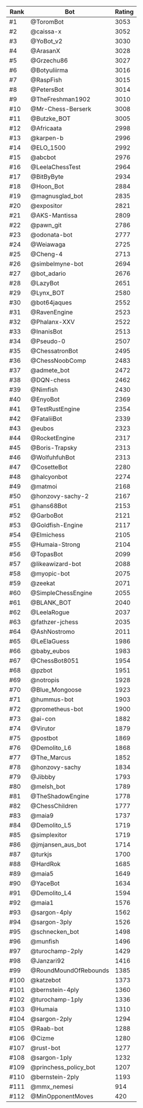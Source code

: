 Rank|Bot|Rating
---|---|---
#1|@ToromBot|3053
#2|@caissa-x|3052
#3|@YoBot_v2|3030
#4|@ArasanX|3028
#5|@Grzechu86|3027
#6|@Botyuliirma|3016
#7|@RaspFish|3015
#8|@PetersBot|3014
#9|@TheFreshman1902|3010
#10|@Mr-Chess-Berserk|3008
#11|@Butzke_BOT|3005
#12|@Africaata|2998
#13|@karpen-b|2996
#14|@ELO_1500|2992
#15|@abcbot|2976
#16|@LeelaChessTest|2964
#17|@BitByByte|2934
#18|@Hoon_Bot|2884
#19|@magnusglad_bot|2835
#20|@expositor|2821
#21|@AKS-Mantissa|2809
#22|@pawn_git|2786
#23|@odonata-bot|2777
#24|@Weiawaga|2725
#25|@Cheng-4|2713
#26|@simbelmyne-bot|2694
#27|@bot_adario|2676
#28|@LazyBot|2651
#29|@Lynx_BOT|2580
#30|@bot64jaques|2552
#31|@RavenEngine|2523
#32|@Phalanx-XXV|2522
#33|@InanisBot|2513
#34|@Pseudo-0|2507
#35|@ChessatronBot|2495
#36|@ChessNoobComp|2483
#37|@admete_bot|2472
#38|@DQN-chess|2462
#39|@Nimfish|2430
#40|@EnyoBot|2369
#41|@TestRustEngine|2354
#42|@FataliiBot|2339
#43|@eubos|2323
#44|@RocketEngine|2317
#45|@Boris-Trapsky|2313
#46|@WolfuhfuhBot|2313
#47|@CosetteBot|2280
#48|@halcyonbot|2274
#49|@matmoi|2168
#50|@honzovy-sachy-2|2167
#51|@hans68Bot|2153
#52|@GarboBot|2121
#53|@Goldfish-Engine|2117
#54|@Elmichess|2105
#55|@Humaia-Strong|2104
#56|@TopasBot|2099
#57|@likeawizard-bot|2088
#58|@myopic-bot|2075
#59|@zeekat|2071
#60|@SimpleChessEngine|2055
#61|@BLANK_BOT|2040
#62|@LeelaRogue|2037
#63|@fathzer-jchess|2035
#64|@AshNostromo|2011
#65|@LeElaGuess|1986
#66|@baby_eubos|1983
#67|@ChessBot8051|1954
#68|@pzbot|1951
#69|@notropis|1928
#70|@Blue_Mongoose|1923
#71|@hummus-bot|1903
#72|@prometheus-bot|1900
#73|@ai-con|1882
#74|@Virutor|1879
#75|@postbot|1869
#76|@Demolito_L6|1868
#77|@The_Marcus|1852
#78|@honzovy-sachy|1834
#79|@Jibbby|1793
#80|@melsh_bot|1789
#81|@TheShadowEngine|1778
#82|@ChessChildren|1777
#83|@maia9|1737
#84|@Demolito_L5|1719
#85|@simplexitor|1719
#86|@jmjansen_aus_bot|1714
#87|@turkjs|1700
#88|@HardRok|1685
#89|@maia5|1649
#90|@YaceBot|1634
#91|@Demolito_L4|1594
#92|@maia1|1576
#93|@sargon-4ply|1562
#94|@sargon-3ply|1526
#95|@schnecken_bot|1498
#96|@munfish|1496
#97|@turochamp-2ply|1429
#98|@Janzari92|1416
#99|@RoundMoundOfRebounds|1385
#100|@katzebot|1373
#101|@bernstein-4ply|1360
#102|@turochamp-1ply|1336
#103|@Humaia|1310
#104|@sargon-2ply|1294
#105|@Raab-bot|1288
#106|@Cizme|1280
#107|@rust-bot|1277
#108|@sargon-1ply|1232
#109|@princhess_policy_bot|1207
#110|@bernstein-2ply|1193
#111|@mmx_nemesi|914
#112|@MinOpponentMoves|420
